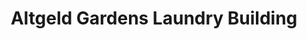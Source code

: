 ---
title: "Altgeld Gardens Laundry Building"
url: /chicago/altgeld-gardens-laundry-building-east-131st-street-2/
shop: laundry
---